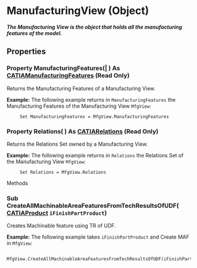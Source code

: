 # ManufacturingView (Object)

**_The Manufacturing View is the object that holds all the manufacturing features of the model._**

## Properties

### Property **ManufacturingFeatures**(| ) As [CATIAManufacturingFeatures](../ManufacturingInterfaces/interface_ManufacturingFeatures_95125.md) (Read Only)

   Returns the Manufacturing Features of a Manufacturing View.

**Example:**     The following example returns in `ManufacturingFeatures` the Manufacturing Features of the Manufacturing View `MfgView`:

```VBScript
     Set ManufacturingFeatures = MfgView.ManufacturingFeatures

```

### Property **Relations**( ) As [CATIARelations](../KnowledgeInterfaces/interface_Relations_18301.md) (Read Only)

   Returns the Relations Set owned by a Manufacturing View.

**Example:**     The following example returns in `Relations` the Relations Set of the Manufacturing View `MfgView`:

```VBScript
     Set Relations = MfgView.Relations

```

Methods

### Sub **CreateAllMachinableAreaFeaturesFromTechResultsOfUDF**( [CATIAProduct](../ProductStructureInterfaces/interface_Product_11223.md)  `iFinishPartProduct`)

   Creates Machinable feature using TR of UDF.

**Example:**     The following example takes `iFinishPartProduct` and Create MAF in `MfgView`:

```VBScript
     MfgView.CreateAllMachinableAreaFeaturesFromTechResultsOfUDF(iFinishPartProduct)

```